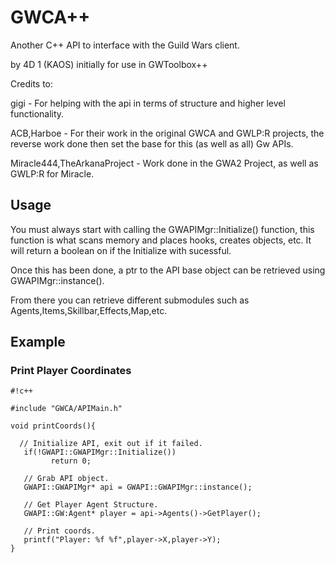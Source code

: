 # GWCA++ #

Another C++ API to interface with the Guild Wars client.

by 4D 1 (KAOS) initially for use in GWToolbox++

Credits to:

gigi - For helping with the api in terms of structure and higher level functionality.

ACB,Harboe - For their work in the original GWCA and GWLP:R projects, the reverse work done then set the base for this (as well as all) Gw APIs.

Miracle444,TheArkanaProject - Work done in the GWA2 Project, as well as GWLP:R for Miracle.

## Usage ##

You must always start with calling the GWAPIMgr::Initialize() function, this function is what scans memory and places hooks, creates objects, etc. It will return a boolean on if the Initialize with sucessful.

Once this has been done, a ptr to the API base object can be retrieved using GWAPIMgr::instance().

From there you can retrieve different submodules such as Agents,Items,Skillbar,Effects,Map,etc.

## Example ##

### Print Player Coordinates ###


```
#!c++

#include "GWCA/APIMain.h"

void printCoords(){

  // Initialize API, exit out if it failed.
   if(!GWAPI::GWAPIMgr::Initialize())
         return 0;

   // Grab API object.
   GWAPI::GWAPIMgr* api = GWAPI::GWAPIMgr::instance();

   // Get Player Agent Structure.
   GWAPI::GW:Agent* player = api->Agents()->GetPlayer();

   // Print coords.
   printf("Player: %f %f",player->X,player->Y);
}
```